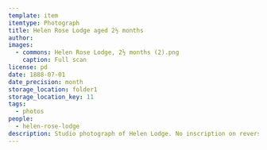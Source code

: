 ```yaml
---
template: item
itemtype: Photograph
title: Helen Rose Lodge aged 2½ months
author: 
images:
  - commons: Helen Rose Lodge, 2½ months (2).png
    caption: Full scan
license: pd
date: 1888-07-01
date_precision: month
storage_location: folder1
storage_location_key: 11
tags:
  - photos
people:
  - helen-rose-lodge
description: Studio photograph of Helen Lodge. No inscription on reverse.
---
```

